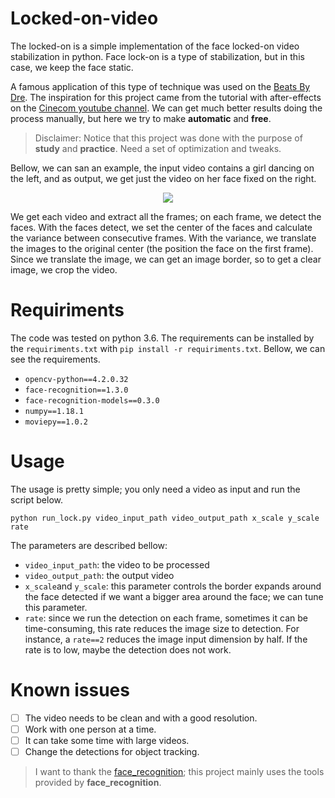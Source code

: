 # Locked-on-video

The locked-on is a simple implementation of the face locked-on video stabilization in python. Face lock-on is a type of stabilization, but in this case, we keep the face static. 

A famous application of this type of technique was used on the [Beats By Dre](https://www.youtube.com/watch?v=Dd1VIeTMGQs). The inspiration for this project came from the tutorial with after-effects on the [Cinecom youtube channel](https://www.youtube.com/watch?v=Z2dTgRbN-3E).  We can get much better results doing the process manually, but here we try to make **automatic** and **free**. 


>Disclaimer: Notice that this project was done with the purpose of **study** and **practice**. Need a set of optimization and tweaks. 

Bellow, we can san an example, the input video contains a girl dancing on the left, and as output, we get just the video on her face fixed on the right.

<p align="center">

  <img  src="joined.gif">

</p>

We get each video and extract all the frames; on each frame, we detect the faces. With the faces detect, we set the center of the faces and calculate the variance between consecutive frames.  With the variance, we translate the images to the original center (the position the face on the first frame). Since we translate the image, we can get an image border, so to get a clear image, we crop the video.

# Requiriments

The code was tested on python 3.6. The requirements can be installed by the `requiriments.txt` with `pip install -r requiriments.txt`. Bellow, we can see the requirements.

 - `opencv-python==4.2.0.32`
 - `face-recognition==1.3.0`
 - `face-recognition-models==0.3.0`
 - `numpy==1.18.1`
 - `moviepy==1.0.2`

# Usage

The usage is pretty simple; you only need a video as input and run the script below.

`python run_lock.py video_input_path video_output_path x_scale y_scale rate`

The parameters are described bellow:

 - `video_input_path`: the video to be processed
 - `video_output_path`: the output video
 - `x_scale`and `y_scale`: this parameter controls the border expands around the face detected if we want a bigger area around the face; we can tune this parameter.
 - `rate`: since we run the detection on each frame, sometimes it can be time-consuming, this rate reduces the image size to detection. For instance, a `rate==2` reduces the image input dimension by half. If the rate is to low, maybe the detection does not work.
 
# Known issues

 - [ ] The video needs to be clean and with a good resolution. 
 - [ ] Work with one person at a time.
 - [ ] It can take some time with large videos.
 - [ ] Change the detections for object tracking.
 
>I want to thank the [face_recognition](https://github.com/ageitgey/face_recognition); this project mainly uses the tools provided by **face_recognition**. 
